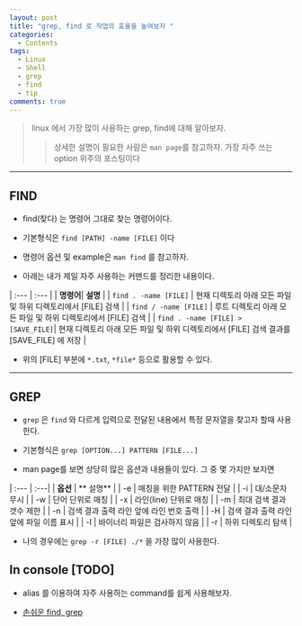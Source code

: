 ```yaml
---
layout: post
title: "grep, find 로 작업의 효율을 높여보자 "
categories:
  - Contents
tags:
  - Linux
  - Shell
  - grep
  - find
  - tip
comments: true
--- 
```


> linux 에서 가장 많이 사용하는 grep, find에 대해 알아보자. 
>> 상세한 설명이 필요한 사람은 ```man page```를 참고하자. 가장 자주 쓰는 option 위주의 포스팅이다

---
## FIND 
 - find(찾다) 는 명령어 그대로 찾는 명령어이다. 
 
 - 기본형식은 ```find [PATH] -name [FILE]``` 이다 

 - 명령어 옵션 및 example은 ```man find``` 를 참고하자. 

 - 아래는 내가 제일 자주 사용하는 커맨드를 정리한 내용이다. 


| :--- | :--- |
| **명령어**| **설명** |
| ```find . -name [FILE]``` | 현재 디렉토리 아래 모든 파일 및 하위 디렉토리에서 [FILE] 검색 |
| ```find / -name [FILE]``` | 루트 디렉토리 아래 모든 파일 및 하위 디렉토리에서 [FILE] 검색 |
| ```find . -name [FILE] > [SAVE_FILE]```| 현재 디렉토리 아래 모든 파일 및 하위 디렉토리에서 [FILE] 검색 결과를 [SAVE_FILE] 에 저장 |

  - 위의 [FILE] 부분에 ```*.txt```, ```*file*``` 등으로 활용할 수 있다. 
  
---

## GREP 
 - ```grep``` 은 ```find``` 와 다르게 입력으로 전달된 내용에서 특정 문자열을 찾고자 할때 사용한다.

 - 기본형식은 ```grep [OPTION...] PATTERN [FILE...]``` 

 - man page를 보면 상당히 많은 옵션과 내용들이 있다. 그 중 몇 가지만 보자면 
 
 | :--- | :---|
 | **옵션** | ** 설명** |
 | -e | 매칭을 위한 PATTERN 전달 |
 | -i | 대/소문자 무시 |
 | -w | 단어 단위로 매칭 |
 | -x | 라인(line) 단위로 매칭 |
 | -m | 최대 검색 결과 갯수 제한 |
 | -n | 검색 결과 출력 라인 앞에 라인 번호 출력 |
 | -H | 검색 결과 출력 라인 앞에 파일 이름 표시 |
 | -I | 바이너리 파일은 검사하지 않음 |
 | -r | 하위 디렉토리 탐색 |
 
 - 나의 경우에는 ```grep -r [FILE] ./*``` 을 가장 많이 사용한다. 

## In console [TODO]
 - alias 를 이용하여 자주 사용하는 command를 쉽게 사용해보자. 
 
 - [손쉬운 find, grep]()
  
 